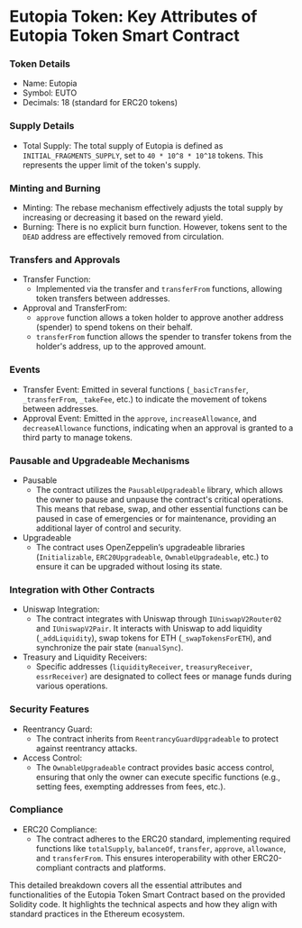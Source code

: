 # Eutopia Token: Key Attributes of Eutopia Token Smart Contract

### Token Details

* Name: Eutopia
* Symbol: EUTO
* Decimals: 18 (standard for ERC20 tokens)

### Supply Details

* Total Supply: The total supply of Eutopia is defined as `INITIAL_FRAGMENTS_SUPPLY`, set to `40 * 10^8 * 10^18` tokens. This represents the upper limit of the token's supply.

### Minting and Burning

* Minting: The rebase mechanism effectively adjusts the total supply by increasing or decreasing it based on the reward yield.
* Burning: There is no explicit burn function. However, tokens sent to the `DEAD` address are effectively removed from circulation.

### Transfers and Approvals

* Transfer Function:
  * Implemented via the transfer and `transferFrom` functions, allowing token transfers between addresses.
* Approval and TransferFrom:
  * `approve` function allows a token holder to approve another address (spender) to spend tokens on their behalf.
  * `transferFrom` function allows the spender to transfer tokens from the holder's address, up to the approved amount.

### Events

* Transfer Event: Emitted in several functions (`_basicTransfer`, `_transferFrom`, `_takeFee`, etc.) to indicate the movement of tokens between addresses.
* Approval Event: Emitted in the `approve`, `increaseAllowance`, and `decreaseAllowance` functions, indicating when an approval is granted to a third party to manage tokens.

### Pausable and Upgradeable Mechanisms

* Pausable
  * The contract utilizes the `PausableUpgradeable` library, which allows the owner to pause and unpause the contract's critical operations. This means that rebase, swap, and other essential functions can be paused in case of emergencies or for maintenance, providing an additional layer of control and security.
* Upgradeable
  * The contract uses OpenZeppelin’s upgradeable libraries (`Initializable`, `ERC20Upgradeable`, `OwnableUpgradeable`, etc.) to ensure it can be upgraded without losing its state.

### Integration with Other Contracts

* Uniswap Integration:
  * The contract integrates with Uniswap through `IUniswapV2Router02` and `IUniswapV2Pair`. It interacts with Uniswap to add liquidity (`_addLiquidity`), swap tokens for ETH (`_swapTokensForETH`), and synchronize the pair state (`manualSync`).
* Treasury and Liquidity Receivers:
  * Specific addresses (`liquidityReceiver`, `treasuryReceiver`, `essrReceiver`) are designated to collect fees or manage funds during various operations.

### Security Features

* Reentrancy Guard:
  * The contract inherits from `ReentrancyGuardUpgradeable` to protect against reentrancy attacks.
* Access Control:
  * The `OwnableUpgradeable` contract provides basic access control, ensuring that only the owner can execute specific functions (e.g., setting fees, exempting addresses from fees, etc.).

### Compliance

* ERC20 Compliance:
  * The contract adheres to the ERC20 standard, implementing required functions like `totalSupply`, `balanceOf`, `transfer`, `approve`, `allowance`, and `transferFrom`. This ensures interoperability with other ERC20-compliant contracts and platforms.

This detailed breakdown covers all the essential attributes and functionalities of the Eutopia Token Smart Contract based on the provided Solidity code. It highlights the technical aspects and how they align with standard practices in the Ethereum ecosystem.
